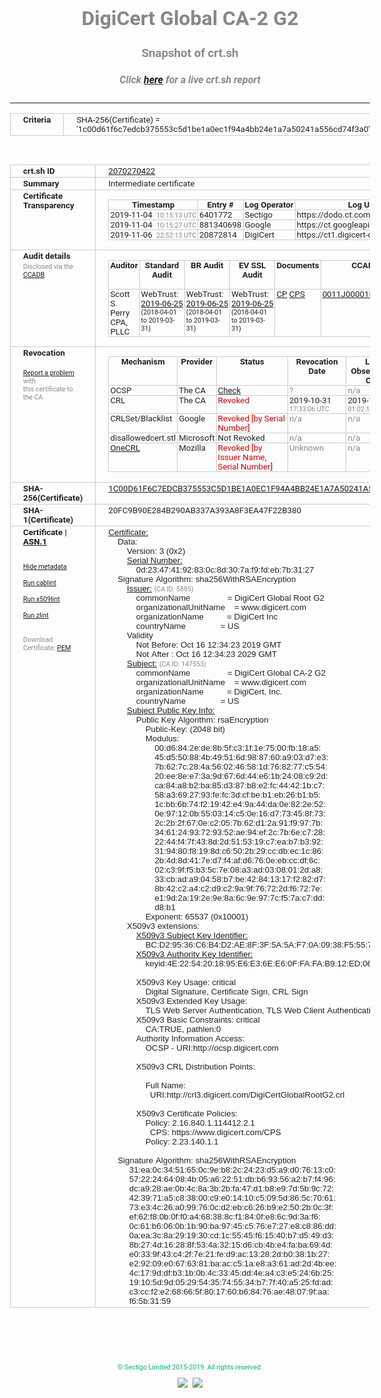 # DigiCert Global CA-2 G2
### Snapshot of crt.sh
##### Click [here](https://crt.sh/?q=1C00D61F6C7EDCB375553C5D1BE1A0EC1F94A4BB24E1A7A50241A556CD74F3A0) for a live crt.sh report

---
<!DOCTYPE HTML PUBLIC "-//W3C//DTD HTML 4.0 Transitional//EN">
<HTML>
<HEAD>
  <META http-equiv="Content-Type" content="text/html; charset=UTF-8">
  <TITLE>crt.sh | 1c00d61f6c7edcb375553c5d1be1a0ec1f94a4bb24e1a7a50241a556cd74f3a0</TITLE>
  <META name="description" content="Free CT Log Certificate Search Tool from Sectigo (formerly Comodo CA)">
  <META name="keywords" content="crt.sh, CT, Certificate Transparency, Certificate Search, SSL Certificate, Sectigo, Comodo CA">
  <LINK href="//fonts.googleapis.com/css?family=Roboto+Mono|Roboto:400,400i,700,700i" rel="stylesheet">
  <STYLE type="text/css">
    a {
      white-space: nowrap;
    }
    body {
      color: #888888;
      font: 12pt Roboto, sans-serif;
      padding-top: 10px;
      text-align: center
    }
    form {
      margin: 0px
    }
    span {
      border-radius: 10px
    }
    span.heading {
      color: #888888;
      font: 12pt Roboto, sans-serif
    }
    span.title {
      background-color: #00B373;
      color: #FFFFFF;
      font: bold 18pt Roboto, sans-serif;
      padding: 0px 5px
    }
    span.text {
      color: #888888;
      font: 10pt Roboto, sans-serif
    }
    span.whiteongrey {
      background-color: #D9D9D6;
      color: #FFFFFF;
      font: bold 18pt Roboto, sans-serif;
      padding: 0px 5px
    }
    table {
      border-collapse: collapse;
      color: #222222;
      font: 10pt Roboto, sans-serif;
      margin-left: auto;
      margin-right: auto
    }
    table.options {
      border: none;
      margin-left: 10px
    }
    td, th {
      border: 1px solid #CCCCCC;
      padding: 0px 2px;
      text-align: left;
      vertical-align: top
    }
    td.outer, th.outer {
      border: 1px solid #CCCCCC;
      padding: 2px 20px;
      text-align: left
    }
    th.heading {
      color: #888888;
      font: bold italic 12pt Roboto, sans-serif;
      padding: 20px 0px 0px;
      text-align: center
    }
    th.options, td.options {
      border: none;
      vertical-align: middle
    }
    td.text {
      font: 10pt "Roboto Mono", sans-serif;
      padding: 2px 20px
    }
    td.heading {
      border: none;
      color: #888888;
      font: 12pt Roboto, sans-serif;
      padding-top: 20px;
      text-align: center
    }
    table.lint td, th {
      text-align: center
    }
    .button {
      background-color: #00B373;
      border-radius: 10px;
      color: #FFFFFF;
      font: bold 13pt Roboto, sans-serif
    }
    .copyright {
      font: 8pt Roboto, sans-serif;
      color: #00B373
    }
    .input {
      border: 1px solid #888888;
      font-weight: bold;
      text-align: center
    }
    .small {
      font: 8pt Roboto, sans-serif;
      color: #888888
    }
    .error {
      background-color: #FFDFDF;
      color: #CC0000;
      font-weight: bold
    }
    .fatal {
      background-color: #0000AA;
      color: #FFFFFF;
      font-weight: bold
    }
    .notice {
      background-color: #FFFFDF;
      color: #606000
    }
    .warning {
      background-color: #FFEFDF;
      color: #DF6000
    }
  </STYLE>
</HEAD>
<BODY>

<TABLE>
  <TR>
    <TH class="outer">Criteria</TH>
    <TD class="outer">SHA-256(Certificate) = '1c00d61f6c7edcb375553c5d1be1a0ec1f94a4bb24e1a7a50241a556cd74f3a0'</TD>
  </TR>
</TABLE>
<BR>
<TABLE>
  <TR>
    <TH class="outer">crt.sh ID</TH>
    <TD class="outer"><A href="?id=2070270422">2070270422</A></TD>
  </TR>
  <TR>
    <TH class="outer">Summary</TH>
    <TD class="outer">Intermediate certificate</TD>
  </TR>
  <TR>
    <TH class="outer">Certificate<BR>Transparency</TH>
    <TD class="outer">
<TABLE class="options" style="margin-left:0px">
  <TR>
    <TH>Timestamp</TH>
    <TH>Entry #</TH>
    <TH>Log Operator</TH>
    <TH>Log URL</TH>
  </TR>
  <TR>
    <TD>2019-11-04&nbsp; <FONT class="small">10:15:13 UTC</FONT></TD>
    <TD>6401772</TD>
    <TD>Sectigo</TD>
    <TD>https://dodo.ct.comodo.com</TD>
  </TR>
  <TR>
    <TD>2019-11-04&nbsp; <FONT class="small">10:15:27 UTC</FONT></TD>
    <TD>881340698</TD>
    <TD>Google</TD>
    <TD>https://ct.googleapis.com/rocketeer</TD>
  </TR>
  <TR>
    <TD>2019-11-06&nbsp; <FONT class="small">22:52:13 UTC</FONT></TD>
    <TD>20872814</TD>
    <TD>DigiCert</TD>
    <TD>https://ct1.digicert-ct.com/log</TD>
  </TR>
</TABLE>
    </TD>
  </TR>
  <TR>
    <TH class="outer">Audit details<BR>
      <DIV class="small" style="padding-top:3px">Disclosed via the
        <A href="//ccadb-public.secure.force.com/mozilla/PublicAllIntermediateCerts" target="_blank">CCADB</A></DIV>
    </TH>
    <TD class="outer">
<TABLE class="options" style="margin-left:0px">
  <TR>
    <TH>Auditor</TH>
    <TH>Standard Audit</TH>
    <TH>BR Audit</TH>
    <TH>EV SSL Audit</TH>
    <TH>Documents</TH>
    <TH>CCADB</TH>
    <TH>Root Owner / Certificate</TH>
  </TR>
  <TR>
    <TD style="vertical-align:middle">Scott S. Perry CPA, PLLC</TD>
    <TD>WebTrust:
      <A href="https://www.cpacanada.ca/generichandlers/CPACHandler.ashx?attachmentid=230845" target="_blank">2019-06-25</A>
      <BR><FONT style="font-size:8pt">(2018-04-01 to 2019-03-31)</FONT></TD>
    <TD>WebTrust:
      <A href="https://www.cpacanada.ca/generichandlers/CPACHandler.ashx?attachmentid=230846" target="_blank">2019-06-25</A>
      <BR><FONT style="font-size:8pt">(2018-04-01 to 2019-03-31)</FONT></TD>
    <TD>WebTrust:
      <A href="https://www.cpacanada.ca/generichandlers/CPACHandler.ashx?attachmentid=230847" target="_blank">2019-06-25</A>
      <BR><FONT style="font-size:8pt">(2018-04-01 to 2019-03-31)</FONT></TD>
    <TD>
      <A href="https://content.digicert.com/wp-content/uploads/2019/07/DigiCert_CP_v419-.pdf" target="blank">CP</A>
      <A href="https://content.digicert.com/wp-content/uploads/2019/07/DigiCert_CPS_v419.pdf" target="blank">CPS</A>
    </TD>
    <TD><A href="//ccadb.force.com/0011J00001RfeZOQAZ" target="_blank">0011J00001RfeZOQAZ</A></TD>
    <TD><A href="/?id=8656329">DigiCert</A></TD>
  </TR>
</TABLE>
    </TD>
  </TR>
  <TR>
    <TH class="outer">Revocation<BR><BR>
      <DIV class="small" style="padding-top:3px"><A href="?id=2070270422&opt=problemreporting">Report a problem</A> with<BR>this certificate to the CA</DIV></TH>
    <TD class="outer">
      <TABLE class="options" style="margin-left:0px">
        <TR>
          <TH>Mechanism</TH>
          <TH>Provider</TH>
          <TH>Status</TH>
          <TH>Revocation Date</TH>
          <TH>Last Observed in CRL</TH>
          <TH>Last Checked <SPAN style="color:#CC0000;vertical-align:middle;font-size:70%;font-weight:normal">(Error)</SPAN></TH>
        </TR>
        <TR>
          <TD>OCSP</TD>
          <TD>The CA</TD>
          <TD><A href="?id=2070270422&opt=ocsp">Check</A></TD>
          <TD><SPAN style="color:#888888">?</SPAN></TD>
          <TD><SPAN style="color:#888888">n/a</SPAN></TD>
          <TD><SPAN style="color:#888888">?</SPAN></TD>
        </TR>
        <TR>
          <TD>CRL</TD>
          <TD>The CA</TD>
          <TD><SPAN style="color:#CC0000">Revoked</SPAN></TD><TD>2019-10-31&nbsp; <FONT class="small">17:33:06 UTC</FONT></TD><TD>2019-12-03&nbsp; <FONT class="small">01:02:16 UTC</FONT></TD><TD>2019-12-04&nbsp; <FONT class="small">17:04:36 UTC</FONT></TD>
        </TR>
        <TR>
          <TD>CRLSet/Blacklist</TD>
          <TD>Google</TD>
          <TD><SPAN style="color:#CC0000">Revoked [by Serial Number]</SPAN></TD>
          <TD><SPAN style="color:#888888">n/a</SPAN></TD>
          <TD><SPAN style="color:#888888">n/a</SPAN></TD>
          <TD><SPAN style="color:#888888">n/a</SPAN></TD>
        </TR>
        <TR>
          <TD>disallowedcert.stl</TD>
          <TD>Microsoft</TD>
          <TD>Not Revoked</TD>
          <TD><SPAN style="color:#888888">n/a</SPAN></TD>
          <TD><SPAN style="color:#888888">n/a</SPAN></TD>
          <TD><SPAN style="color:#888888">n/a</SPAN></TD>
        </TR>
        <TR>
          <TD><A href="/mozilla-onecrl" target="_blank">OneCRL</A></TD>
          <TD>Mozilla</TD>
          <TD><SPAN style="color:#CC0000">Revoked [by Issuer Name, Serial Number]</SPAN></TD><TD><SPAN style="color:#888888">Unknown</SPAN></TD>
          <TD><SPAN style="color:#888888">n/a</SPAN></TD>
          <TD><SPAN style="color:#888888">n/a</SPAN></TD>
        </TR>
      </TABLE>
    </TD>
  </TR>
  <TR>
    <TH class="outer">SHA-256(Certificate)</TH>
    <TD class="outer"><A href="//censys.io/certificates/1c00d61f6c7edcb375553c5d1be1a0ec1f94a4bb24e1a7a50241a556cd74f3a0">1C00D61F6C7EDCB375553C5D1BE1A0EC1F94A4BB24E1A7A50241A556CD74F3A0</A></TD>
  </TR>
  <TR>
    <TH class="outer">SHA-1(Certificate)</TH>
    <TD class="outer">20FC9B90E284B290AB337A393A8F3EA47F22B380</TD>
  </TR>
  <TR>
    <TH class="outer">Certificate | <A href="?asn1=2070270422">ASN.1</A>
      <SPAN class="small"><BR>
      <BR><BR><A href="?id=2070270422&opt=nometadata">Hide metadata</A>
      <BR><BR><A href="?id=2070270422&opt=cablint">Run cablint</A>
      <BR><BR><A href="?id=2070270422&opt=x509lint">Run x509lint</A>
      <BR><BR><A href="?id=2070270422&opt=zlint">Run zlint</A>
      <BR><BR><BR>Download Certificate: <A href="?d=2070270422">PEM</A>
      </SPAN>
    </TH>
    <TD class="text"><A href="?d=2070270422">Certificate:</A><BR>&nbsp;&nbsp;&nbsp;&nbsp;Data:<BR>&nbsp;&nbsp;&nbsp;&nbsp;&nbsp;&nbsp;&nbsp;&nbsp;Version:&nbsp;3&nbsp;(0x2)<BR>&nbsp;&nbsp;&nbsp;&nbsp;&nbsp;&nbsp;&nbsp;&nbsp;<A href="?serial=0d23474192830c8d307af9fdeb7b3127">Serial&nbsp;Number:</A><BR>&nbsp;&nbsp;&nbsp;&nbsp;&nbsp;&nbsp;&nbsp;&nbsp;&nbsp;&nbsp;&nbsp;&nbsp;0d:23:47:41:92:83:0c:8d:30:7a:f9:fd:eb:7b:31:27<BR>&nbsp;&nbsp;&nbsp;&nbsp;Signature&nbsp;Algorithm:&nbsp;sha256WithRSAEncryption<BR>&nbsp;&nbsp;&nbsp;&nbsp;&nbsp;&nbsp;&nbsp;&nbsp;<A href="?caid=5885">Issuer:</A> <SPAN class="small">(CA ID: 5885)</SPAN><BR>&nbsp;&nbsp;&nbsp;&nbsp;&nbsp;&nbsp;&nbsp;&nbsp;&nbsp;&nbsp;&nbsp;&nbsp;commonName&nbsp;&nbsp;&nbsp;&nbsp;&nbsp;&nbsp;&nbsp;&nbsp;&nbsp;&nbsp;&nbsp;&nbsp;&nbsp;&nbsp;&nbsp;&nbsp;=&nbsp;DigiCert&nbsp;Global&nbsp;Root&nbsp;G2<BR>&nbsp;&nbsp;&nbsp;&nbsp;&nbsp;&nbsp;&nbsp;&nbsp;&nbsp;&nbsp;&nbsp;&nbsp;organizationalUnitName&nbsp;&nbsp;&nbsp;&nbsp;=&nbsp;www.digicert.com<BR>&nbsp;&nbsp;&nbsp;&nbsp;&nbsp;&nbsp;&nbsp;&nbsp;&nbsp;&nbsp;&nbsp;&nbsp;organizationName&nbsp;&nbsp;&nbsp;&nbsp;&nbsp;&nbsp;&nbsp;&nbsp;&nbsp;&nbsp;=&nbsp;DigiCert&nbsp;Inc<BR>&nbsp;&nbsp;&nbsp;&nbsp;&nbsp;&nbsp;&nbsp;&nbsp;&nbsp;&nbsp;&nbsp;&nbsp;countryName&nbsp;&nbsp;&nbsp;&nbsp;&nbsp;&nbsp;&nbsp;&nbsp;&nbsp;&nbsp;&nbsp;&nbsp;&nbsp;&nbsp;&nbsp;=&nbsp;US<BR>&nbsp;&nbsp;&nbsp;&nbsp;&nbsp;&nbsp;&nbsp;&nbsp;Validity<BR>&nbsp;&nbsp;&nbsp;&nbsp;&nbsp;&nbsp;&nbsp;&nbsp;&nbsp;&nbsp;&nbsp;&nbsp;Not&nbsp;Before:&nbsp;Oct&nbsp;16&nbsp;12:34:23&nbsp;2019&nbsp;GMT<BR>&nbsp;&nbsp;&nbsp;&nbsp;&nbsp;&nbsp;&nbsp;&nbsp;&nbsp;&nbsp;&nbsp;&nbsp;Not&nbsp;After&nbsp;:&nbsp;Oct&nbsp;16&nbsp;12:34:23&nbsp;2029&nbsp;GMT<BR>&nbsp;&nbsp;&nbsp;&nbsp;&nbsp;&nbsp;&nbsp;&nbsp;<A href="?caid=147553">Subject:</A> <SPAN class="small">(CA ID: 147553)</SPAN><BR>&nbsp;&nbsp;&nbsp;&nbsp;&nbsp;&nbsp;&nbsp;&nbsp;&nbsp;&nbsp;&nbsp;&nbsp;commonName&nbsp;&nbsp;&nbsp;&nbsp;&nbsp;&nbsp;&nbsp;&nbsp;&nbsp;&nbsp;&nbsp;&nbsp;&nbsp;&nbsp;&nbsp;&nbsp;=&nbsp;DigiCert&nbsp;Global&nbsp;CA-2&nbsp;G2<BR>&nbsp;&nbsp;&nbsp;&nbsp;&nbsp;&nbsp;&nbsp;&nbsp;&nbsp;&nbsp;&nbsp;&nbsp;organizationalUnitName&nbsp;&nbsp;&nbsp;&nbsp;=&nbsp;www.digicert.com<BR>&nbsp;&nbsp;&nbsp;&nbsp;&nbsp;&nbsp;&nbsp;&nbsp;&nbsp;&nbsp;&nbsp;&nbsp;organizationName&nbsp;&nbsp;&nbsp;&nbsp;&nbsp;&nbsp;&nbsp;&nbsp;&nbsp;&nbsp;=&nbsp;DigiCert,&nbsp;Inc.<BR>&nbsp;&nbsp;&nbsp;&nbsp;&nbsp;&nbsp;&nbsp;&nbsp;&nbsp;&nbsp;&nbsp;&nbsp;countryName&nbsp;&nbsp;&nbsp;&nbsp;&nbsp;&nbsp;&nbsp;&nbsp;&nbsp;&nbsp;&nbsp;&nbsp;&nbsp;&nbsp;&nbsp;=&nbsp;US<BR>&nbsp;&nbsp;&nbsp;&nbsp;&nbsp;&nbsp;&nbsp;&nbsp;<A href="?spkisha256=64a2ab99daf501a98c46b68f748736f28827fad76ef6707c964c61a4a2478625">Subject&nbsp;Public&nbsp;Key&nbsp;Info:</A><BR>&nbsp;&nbsp;&nbsp;&nbsp;&nbsp;&nbsp;&nbsp;&nbsp;&nbsp;&nbsp;&nbsp;&nbsp;Public&nbsp;Key&nbsp;Algorithm:&nbsp;rsaEncryption<BR>&nbsp;&nbsp;&nbsp;&nbsp;&nbsp;&nbsp;&nbsp;&nbsp;&nbsp;&nbsp;&nbsp;&nbsp;&nbsp;&nbsp;&nbsp;&nbsp;Public-Key:&nbsp;(2048&nbsp;bit)<BR>&nbsp;&nbsp;&nbsp;&nbsp;&nbsp;&nbsp;&nbsp;&nbsp;&nbsp;&nbsp;&nbsp;&nbsp;&nbsp;&nbsp;&nbsp;&nbsp;Modulus:<BR>&nbsp;&nbsp;&nbsp;&nbsp;&nbsp;&nbsp;&nbsp;&nbsp;&nbsp;&nbsp;&nbsp;&nbsp;&nbsp;&nbsp;&nbsp;&nbsp;&nbsp;&nbsp;&nbsp;&nbsp;00:d6:84:2e:de:8b:5f:c3:1f:1e:75:00:fb:18:a5:<BR>&nbsp;&nbsp;&nbsp;&nbsp;&nbsp;&nbsp;&nbsp;&nbsp;&nbsp;&nbsp;&nbsp;&nbsp;&nbsp;&nbsp;&nbsp;&nbsp;&nbsp;&nbsp;&nbsp;&nbsp;45:d5:50:88:4b:49:51:6d:98:87:60:a9:03:d7:e3:<BR>&nbsp;&nbsp;&nbsp;&nbsp;&nbsp;&nbsp;&nbsp;&nbsp;&nbsp;&nbsp;&nbsp;&nbsp;&nbsp;&nbsp;&nbsp;&nbsp;&nbsp;&nbsp;&nbsp;&nbsp;7b:62:7c:28:4a:56:02:46:58:1d:76:82:77:c5:54:<BR>&nbsp;&nbsp;&nbsp;&nbsp;&nbsp;&nbsp;&nbsp;&nbsp;&nbsp;&nbsp;&nbsp;&nbsp;&nbsp;&nbsp;&nbsp;&nbsp;&nbsp;&nbsp;&nbsp;&nbsp;20:ee:8e:e7:3a:9d:67:6d:44:e6:1b:24:08:c9:2d:<BR>&nbsp;&nbsp;&nbsp;&nbsp;&nbsp;&nbsp;&nbsp;&nbsp;&nbsp;&nbsp;&nbsp;&nbsp;&nbsp;&nbsp;&nbsp;&nbsp;&nbsp;&nbsp;&nbsp;&nbsp;ca:84:a8:b2:ba:85:d3:87:b8:e2:fc:44:42:1b:c7:<BR>&nbsp;&nbsp;&nbsp;&nbsp;&nbsp;&nbsp;&nbsp;&nbsp;&nbsp;&nbsp;&nbsp;&nbsp;&nbsp;&nbsp;&nbsp;&nbsp;&nbsp;&nbsp;&nbsp;&nbsp;58:a3:69:27:93:fe:fc:3d:cf:be:b1:eb:26:b1:b5:<BR>&nbsp;&nbsp;&nbsp;&nbsp;&nbsp;&nbsp;&nbsp;&nbsp;&nbsp;&nbsp;&nbsp;&nbsp;&nbsp;&nbsp;&nbsp;&nbsp;&nbsp;&nbsp;&nbsp;&nbsp;1c:bb:6b:74:f2:19:42:e4:9a:44:da:0e:82:2e:52:<BR>&nbsp;&nbsp;&nbsp;&nbsp;&nbsp;&nbsp;&nbsp;&nbsp;&nbsp;&nbsp;&nbsp;&nbsp;&nbsp;&nbsp;&nbsp;&nbsp;&nbsp;&nbsp;&nbsp;&nbsp;0e:97:12:0b:55:03:14:c5:0e:16:d7:73:45:8f:73:<BR>&nbsp;&nbsp;&nbsp;&nbsp;&nbsp;&nbsp;&nbsp;&nbsp;&nbsp;&nbsp;&nbsp;&nbsp;&nbsp;&nbsp;&nbsp;&nbsp;&nbsp;&nbsp;&nbsp;&nbsp;2c:2b:2f:67:0e:c2:05:7b:62:d1:2a:91:f9:97:7b:<BR>&nbsp;&nbsp;&nbsp;&nbsp;&nbsp;&nbsp;&nbsp;&nbsp;&nbsp;&nbsp;&nbsp;&nbsp;&nbsp;&nbsp;&nbsp;&nbsp;&nbsp;&nbsp;&nbsp;&nbsp;34:61:24:93:72:93:52:ae:94:ef:2c:7b:6e:c7:28:<BR>&nbsp;&nbsp;&nbsp;&nbsp;&nbsp;&nbsp;&nbsp;&nbsp;&nbsp;&nbsp;&nbsp;&nbsp;&nbsp;&nbsp;&nbsp;&nbsp;&nbsp;&nbsp;&nbsp;&nbsp;22:44:f4:7f:43:8d:2d:51:53:19:c7:ea:b7:b3:92:<BR>&nbsp;&nbsp;&nbsp;&nbsp;&nbsp;&nbsp;&nbsp;&nbsp;&nbsp;&nbsp;&nbsp;&nbsp;&nbsp;&nbsp;&nbsp;&nbsp;&nbsp;&nbsp;&nbsp;&nbsp;31:94:80:f8:19:8d:c6:50:2b:29:cc:db:ec:1c:86:<BR>&nbsp;&nbsp;&nbsp;&nbsp;&nbsp;&nbsp;&nbsp;&nbsp;&nbsp;&nbsp;&nbsp;&nbsp;&nbsp;&nbsp;&nbsp;&nbsp;&nbsp;&nbsp;&nbsp;&nbsp;2b:4d:8d:41:7e:d7:f4:af:d6:76:0e:eb:cc:df:6c:<BR>&nbsp;&nbsp;&nbsp;&nbsp;&nbsp;&nbsp;&nbsp;&nbsp;&nbsp;&nbsp;&nbsp;&nbsp;&nbsp;&nbsp;&nbsp;&nbsp;&nbsp;&nbsp;&nbsp;&nbsp;02:c3:9f:f5:b3:5c:7e:08:a3:ad:03:08:01:2d:a8:<BR>&nbsp;&nbsp;&nbsp;&nbsp;&nbsp;&nbsp;&nbsp;&nbsp;&nbsp;&nbsp;&nbsp;&nbsp;&nbsp;&nbsp;&nbsp;&nbsp;&nbsp;&nbsp;&nbsp;&nbsp;33:cb:ad:a9:04:58:b7:be:42:84:13:17:f2:82:d7:<BR>&nbsp;&nbsp;&nbsp;&nbsp;&nbsp;&nbsp;&nbsp;&nbsp;&nbsp;&nbsp;&nbsp;&nbsp;&nbsp;&nbsp;&nbsp;&nbsp;&nbsp;&nbsp;&nbsp;&nbsp;8b:42:c2:a4:c2:d9:c2:9a:9f:76:72:2d:f6:72:7e:<BR>&nbsp;&nbsp;&nbsp;&nbsp;&nbsp;&nbsp;&nbsp;&nbsp;&nbsp;&nbsp;&nbsp;&nbsp;&nbsp;&nbsp;&nbsp;&nbsp;&nbsp;&nbsp;&nbsp;&nbsp;e1:9d:2a:19:2e:9e:8a:6c:9e:97:7c:f5:7a:c7:dd:<BR>&nbsp;&nbsp;&nbsp;&nbsp;&nbsp;&nbsp;&nbsp;&nbsp;&nbsp;&nbsp;&nbsp;&nbsp;&nbsp;&nbsp;&nbsp;&nbsp;&nbsp;&nbsp;&nbsp;&nbsp;d8:b1<BR>&nbsp;&nbsp;&nbsp;&nbsp;&nbsp;&nbsp;&nbsp;&nbsp;&nbsp;&nbsp;&nbsp;&nbsp;&nbsp;&nbsp;&nbsp;&nbsp;Exponent:&nbsp;65537&nbsp;(0x10001)<BR>&nbsp;&nbsp;&nbsp;&nbsp;&nbsp;&nbsp;&nbsp;&nbsp;X509v3&nbsp;extensions:<BR>&nbsp;&nbsp;&nbsp;&nbsp;&nbsp;&nbsp;&nbsp;&nbsp;&nbsp;&nbsp;&nbsp;&nbsp;<A href="?ski=bcd29536c6b4d2ae8f3f5a5af70a0938f5557c00">X509v3&nbsp;Subject&nbsp;Key&nbsp;Identifier:</A><BR>&nbsp;&nbsp;&nbsp;&nbsp;&nbsp;&nbsp;&nbsp;&nbsp;&nbsp;&nbsp;&nbsp;&nbsp;&nbsp;&nbsp;&nbsp;&nbsp;BC:D2:95:36:C6:B4:D2:AE:8F:3F:5A:5A:F7:0A:09:38:F5:55:7C:00<BR>&nbsp;&nbsp;&nbsp;&nbsp;&nbsp;&nbsp;&nbsp;&nbsp;&nbsp;&nbsp;&nbsp;&nbsp;<A href="?ski=4e2254201895e6e36ee60ffafab912ed06178f39">X509v3&nbsp;Authority&nbsp;Key&nbsp;Identifier:</A><BR>&nbsp;&nbsp;&nbsp;&nbsp;&nbsp;&nbsp;&nbsp;&nbsp;&nbsp;&nbsp;&nbsp;&nbsp;&nbsp;&nbsp;&nbsp;&nbsp;keyid:4E:22:54:20:18:95:E6:E3:6E:E6:0F:FA:FA:B9:12:ED:06:17:8F:39<BR><BR>&nbsp;&nbsp;&nbsp;&nbsp;&nbsp;&nbsp;&nbsp;&nbsp;&nbsp;&nbsp;&nbsp;&nbsp;X509v3&nbsp;Key&nbsp;Usage:&nbsp;critical<BR>&nbsp;&nbsp;&nbsp;&nbsp;&nbsp;&nbsp;&nbsp;&nbsp;&nbsp;&nbsp;&nbsp;&nbsp;&nbsp;&nbsp;&nbsp;&nbsp;Digital&nbsp;Signature,&nbsp;Certificate&nbsp;Sign,&nbsp;CRL&nbsp;Sign<BR>&nbsp;&nbsp;&nbsp;&nbsp;&nbsp;&nbsp;&nbsp;&nbsp;&nbsp;&nbsp;&nbsp;&nbsp;X509v3&nbsp;Extended&nbsp;Key&nbsp;Usage:&nbsp;<BR>&nbsp;&nbsp;&nbsp;&nbsp;&nbsp;&nbsp;&nbsp;&nbsp;&nbsp;&nbsp;&nbsp;&nbsp;&nbsp;&nbsp;&nbsp;&nbsp;TLS&nbsp;Web&nbsp;Server&nbsp;Authentication,&nbsp;TLS&nbsp;Web&nbsp;Client&nbsp;Authentication<BR>&nbsp;&nbsp;&nbsp;&nbsp;&nbsp;&nbsp;&nbsp;&nbsp;&nbsp;&nbsp;&nbsp;&nbsp;X509v3&nbsp;Basic&nbsp;Constraints:&nbsp;critical<BR>&nbsp;&nbsp;&nbsp;&nbsp;&nbsp;&nbsp;&nbsp;&nbsp;&nbsp;&nbsp;&nbsp;&nbsp;&nbsp;&nbsp;&nbsp;&nbsp;CA:TRUE,&nbsp;pathlen:0<BR>&nbsp;&nbsp;&nbsp;&nbsp;&nbsp;&nbsp;&nbsp;&nbsp;&nbsp;&nbsp;&nbsp;&nbsp;Authority&nbsp;Information&nbsp;Access:&nbsp;<BR>&nbsp;&nbsp;&nbsp;&nbsp;&nbsp;&nbsp;&nbsp;&nbsp;&nbsp;&nbsp;&nbsp;&nbsp;&nbsp;&nbsp;&nbsp;&nbsp;OCSP&nbsp;-&nbsp;URI:http://ocsp.digicert.com<BR><BR>&nbsp;&nbsp;&nbsp;&nbsp;&nbsp;&nbsp;&nbsp;&nbsp;&nbsp;&nbsp;&nbsp;&nbsp;X509v3&nbsp;CRL&nbsp;Distribution&nbsp;Points:&nbsp;<BR><BR>&nbsp;&nbsp;&nbsp;&nbsp;&nbsp;&nbsp;&nbsp;&nbsp;&nbsp;&nbsp;&nbsp;&nbsp;&nbsp;&nbsp;&nbsp;&nbsp;Full&nbsp;Name:<BR>&nbsp;&nbsp;&nbsp;&nbsp;&nbsp;&nbsp;&nbsp;&nbsp;&nbsp;&nbsp;&nbsp;&nbsp;&nbsp;&nbsp;&nbsp;&nbsp;&nbsp;&nbsp;URI:http://crl3.digicert.com/DigiCertGlobalRootG2.crl<BR><BR>&nbsp;&nbsp;&nbsp;&nbsp;&nbsp;&nbsp;&nbsp;&nbsp;&nbsp;&nbsp;&nbsp;&nbsp;X509v3&nbsp;Certificate&nbsp;Policies:&nbsp;<BR>&nbsp;&nbsp;&nbsp;&nbsp;&nbsp;&nbsp;&nbsp;&nbsp;&nbsp;&nbsp;&nbsp;&nbsp;&nbsp;&nbsp;&nbsp;&nbsp;Policy:&nbsp;2.16.840.1.114412.2.1<BR>&nbsp;&nbsp;&nbsp;&nbsp;&nbsp;&nbsp;&nbsp;&nbsp;&nbsp;&nbsp;&nbsp;&nbsp;&nbsp;&nbsp;&nbsp;&nbsp;&nbsp;&nbsp;CPS:&nbsp;https://www.digicert.com/CPS<BR>&nbsp;&nbsp;&nbsp;&nbsp;&nbsp;&nbsp;&nbsp;&nbsp;&nbsp;&nbsp;&nbsp;&nbsp;&nbsp;&nbsp;&nbsp;&nbsp;Policy:&nbsp;2.23.140.1.1<BR><BR>&nbsp;&nbsp;&nbsp;&nbsp;Signature&nbsp;Algorithm:&nbsp;sha256WithRSAEncryption<BR>&nbsp;&nbsp;&nbsp;&nbsp;&nbsp;&nbsp;&nbsp;&nbsp;&nbsp;31:ea:0c:34:51:65:0c:9e:b8:2c:24:23:d5:a9:d0:76:13:c0:<BR>&nbsp;&nbsp;&nbsp;&nbsp;&nbsp;&nbsp;&nbsp;&nbsp;&nbsp;57:22:24:64:08:4b:05:a6:22:51:db:b6:93:56:a2:b7:f4:96:<BR>&nbsp;&nbsp;&nbsp;&nbsp;&nbsp;&nbsp;&nbsp;&nbsp;&nbsp;dc:a9:28:ae:0b:4c:8a:3b:2b:fa:47:d1:b8:e9:7d:5b:9c:72:<BR>&nbsp;&nbsp;&nbsp;&nbsp;&nbsp;&nbsp;&nbsp;&nbsp;&nbsp;42:39:71:a5:c8:38:00:c9:e0:14:10:c5:09:5d:86:5c:70:61:<BR>&nbsp;&nbsp;&nbsp;&nbsp;&nbsp;&nbsp;&nbsp;&nbsp;&nbsp;73:e3:4c:26:a0:99:76:0c:d2:eb:c6:26:b9:e2:50:2b:0c:3f:<BR>&nbsp;&nbsp;&nbsp;&nbsp;&nbsp;&nbsp;&nbsp;&nbsp;&nbsp;ef:62:f8:0b:0f:f0:a4:68:38:8c:f1:84:0f:e8:6c:9d:3a:f6:<BR>&nbsp;&nbsp;&nbsp;&nbsp;&nbsp;&nbsp;&nbsp;&nbsp;&nbsp;0c:61:b6:06:0b:1b:90:ba:97:45:c5:76:e7:27:e8:c8:86:dd:<BR>&nbsp;&nbsp;&nbsp;&nbsp;&nbsp;&nbsp;&nbsp;&nbsp;&nbsp;0a:ea:3c:8a:29:19:30:cd:1c:55:45:f6:15:40:b7:d5:49:d3:<BR>&nbsp;&nbsp;&nbsp;&nbsp;&nbsp;&nbsp;&nbsp;&nbsp;&nbsp;8b:27:4d:16:28:8f:53:4a:32:15:d6:cb:4b:e4:fa:ba:69:4d:<BR>&nbsp;&nbsp;&nbsp;&nbsp;&nbsp;&nbsp;&nbsp;&nbsp;&nbsp;e0:33:9f:43:c4:2f:7e:21:fe:d9:ac:13:28:2d:b0:38:1b:27:<BR>&nbsp;&nbsp;&nbsp;&nbsp;&nbsp;&nbsp;&nbsp;&nbsp;&nbsp;e2:92:09:e0:67:63:81:ba:ac:c5:1a:e8:a3:61:ad:2d:4b:ee:<BR>&nbsp;&nbsp;&nbsp;&nbsp;&nbsp;&nbsp;&nbsp;&nbsp;&nbsp;4c:17:9d:df:b3:1b:0b:4c:33:45:dd:4e:a4:c3:e5:24:6b:25:<BR>&nbsp;&nbsp;&nbsp;&nbsp;&nbsp;&nbsp;&nbsp;&nbsp;&nbsp;19:10:5d:9d:05:29:54:35:74:55:34:b7:7f:40:a5:25:fd:ad:<BR>&nbsp;&nbsp;&nbsp;&nbsp;&nbsp;&nbsp;&nbsp;&nbsp;&nbsp;c3:cc:f2:e2:68:66:5f:80:17:60:b6:84:76:ae:48:07:9f:aa:<BR>&nbsp;&nbsp;&nbsp;&nbsp;&nbsp;&nbsp;&nbsp;&nbsp;&nbsp;f6:5b:31:59<BR>    </TD>
  </TR>
</TABLE>

  <BR><BR><BR>

  <P class="copyright">&copy; Sectigo Limited 2015-2019. All rights reserved.</P>
  <DIV>
    <A href="https://sectigo.com/"><IMG src="/sectigo_s.png"></A>
    &nbsp;<A href="https://github.com/crtsh"><IMG src="/GitHub-Mark-32px.png"></A>
  </DIV>
</BODY>
</HTML>
